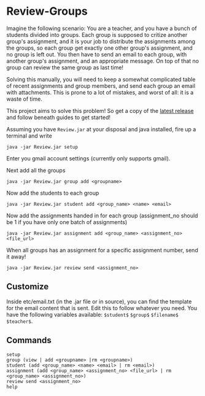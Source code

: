 Review-Groups
=============

Imagine the following scenario:
You are a teacher, and you have a bunch of students divided into groups. Each group is supposed to critize another group's assignment, and it is your job to distribute the assignments among the groups, so each group get exactly one other group's assignment, and no group is left out. You then have to send an email to each group, with another group's assignment, and an appropriate message. On top of that no group can review the same group as last time!

Solving this manually, you will need to keep a somewhat complicated table of recent assignments and group members, and send each group an email with attachments. This is prone to a lot of mistakes, and worst of all: it is a waste of time.

This project aims to solve this problem! So get a copy of the [latest release](https://github.com/askemottelson/Review-Groups/releases) and follow beneath guides to get started!

Assuming you have `Review.jar` at your disposal and java installed, fire up a terminal and write
```
java -jar Review.jar setup
```
Enter you gmail account settings (currently only supports gmail).

Next add all the groups
```
java -jar Review.jar group add <groupname>
```

Now add the students to each group
```
java -jar Review.jar student add <group_name> <name> <email>
```

Now add the assignments handed in for each group (assignment_no should be 1 if you have only one batch of assignments)
```
java -jar Review.jar assignment add <group_name> <assignment_no> <file_url> 
```

When all groups has an assignment for a specific assignment number, send it away!
```
java -jar Review.jar review send <assignment_no>
```

Customize
---------

Inside etc/email.txt (in the .jar file or in source), you can find the template for the email content that is sent. Edit this to follow whatever you need. You have the following variables available: `$student$` `$group$` `$filename$` `$teacher$`.



Commands
--------
```
setup
group (view | add <groupname> |rm <groupname>)
student (add <group_name> <name> <email> | rm <email>)
assignment (add <group_name> <assignment_no> <file_url> | rm <group_name> <assignment_no>)
review send <assignment_no>
help
```



